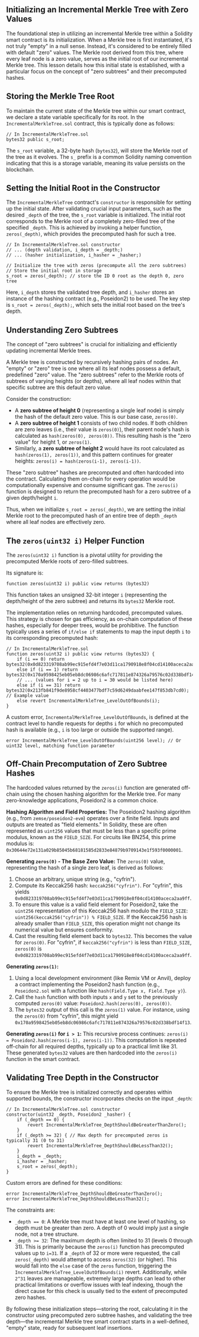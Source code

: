 ## Initializing an Incremental Merkle Tree with Zero Values

The foundational step in utilizing an incremental Merkle tree within a Solidity smart contract is its initialization. When a Merkle tree is first instantiated, it's not truly "empty" in a null sense. Instead, it's considered to be entirely filled with default "zero" values. The Merkle root derived from this tree, where every leaf node is a zero value, serves as the initial root of our incremental Merkle tree. This lesson details how this initial state is established, with a particular focus on the concept of "zero subtrees" and their precomputed hashes.

## Storing the Merkle Tree Root

To maintain the current state of the Merkle tree within our smart contract, we declare a state variable specifically for its root. In the `IncrementalMerkleTree.sol` contract, this is typically done as follows:

```solidity
// In IncrementalMerkleTree.sol
bytes32 public s_root;
```

The `s_root` variable, a 32-byte hash (`bytes32`), will store the Merkle root of the tree as it evolves. The `s_` prefix is a common Solidity naming convention indicating that this is a storage variable, meaning its value persists on the blockchain.

## Setting the Initial Root in the Constructor

The `IncrementalMerkleTree` contract's `constructor` is responsible for setting up the initial state. After validating crucial input parameters, such as the desired `_depth` of the tree, the `s_root` variable is initialized. The initial root corresponds to the Merkle root of a completely zero-filled tree of the specified `_depth`. This is achieved by invoking a helper function, `zeros(_depth)`, which provides the precomputed hash for such a tree.

```solidity
// In IncrementalMerkleTree.sol constructor
// ... (depth validation, i_depth = _depth;)
// ... (hasher initialization, i_hasher = _hasher;)

// Initialize the tree with zeros (precompute all the zero subtrees)
// Store the initial root in storage
s_root = zeros(_depth); // store the ID 0 root as the depth 0, zero tree
```
Here, `i_depth` stores the validated tree depth, and `i_hasher` stores an instance of the hashing contract (e.g., Poseidon2) to be used. The key step is `s_root = zeros(_depth);`, which sets the initial root based on the tree's depth.

## Understanding Zero Subtrees

The concept of "zero subtrees" is crucial for initializing and efficiently updating incremental Merkle trees.

A Merkle tree is constructed by recursively hashing pairs of nodes. An "empty" or "zero" tree is one where all its leaf nodes possess a default, predefined "zero" value. The "zero subtrees" refer to the Merkle roots of subtrees of varying heights (or depths), where all leaf nodes within that specific subtree are this default zero value.

Consider the construction:
*   A **zero subtree of height 0** (representing a single leaf node) is simply the hash of the default zero value. This is our base case, `zeros(0)`.
*   A **zero subtree of height 1** consists of two child nodes. If both children are zero leaves (i.e., their value is `zeros(0)`), their parent node's hash is calculated as `hash(zeros(0), zeros(0))`. This resulting hash is the "zero value" for height 1, or `zeros(1)`.
*   Similarly, a **zero subtree of height 2** would have its root calculated as `hash(zeros(1), zeros(1))`, and this pattern continues for greater heights: `zeros(i) = hash(zeros(i-1), zeros(i-1))`.

These "zero subtree" hashes are precomputed and often hardcoded into the contract. Calculating them on-chain for every operation would be computationally expensive and consume significant gas. The `zeros(i)` function is designed to return the precomputed hash for a zero subtree of a given depth/height `i`.

Thus, when we initialize `s_root = zeros(_depth)`, we are setting the initial Merkle root to the precomputed hash of an entire tree of depth `_depth` where all leaf nodes are effectively zero.

## The `zeros(uint32 i)` Helper Function

The `zeros(uint32 i)` function is a pivotal utility for providing the precomputed Merkle roots of zero-filled subtrees.

Its signature is:
```solidity
function zeros(uint32 i) public view returns (bytes32)
```
This function takes an unsigned 32-bit integer `i` (representing the depth/height of the zero subtree) and returns its `bytes32` Merkle root.

The implementation relies on returning hardcoded, precomputed values. This strategy is chosen for gas efficiency, as on-chain computation of these hashes, especially for deeper trees, would be prohibitive. The function typically uses a series of `if/else if` statements to map the input depth `i` to its corresponding precomputed hash:

```solidity
// In IncrementalMerkleTree.sol
function zeros(uint32 i) public view returns (bytes32) {
    if (i == 0) return bytes32(0x0d823319708ab99ec915efd4f7e03d11ca1790918e8f04cd14100aceca2aa9ff);
    else if (i == 1) return bytes32(0x170a9598425eb05eb8dc06986c6afc717811e874326a79576c02d338bdf14f13);
    // ... (values for i = 2 up to i = 30 would be listed here)
    else if (i == 31) return bytes32(0x213fb841f9de8958cf4403477bdf7c59d6249daabfee147f853db7cd0); // Example value
    else revert IncrementalMerkleTree_LevelOutOfBounds(i);
}
```

A custom error, `IncrementalMerkleTree_LevelOutOfBounds`, is defined at the contract level to handle requests for depths `i` for which no precomputed hash is available (e.g., `i` is too large or outside the supported range).
```solidity
error IncrementalMerkleTree_LevelOutOfBounds(uint256 level); // Or uint32 level, matching function parameter
```

## Off-Chain Precomputation of Zero Subtree Hashes

The hardcoded values returned by the `zeros(i)` function are generated off-chain using the chosen hashing algorithm for the Merkle tree. For many zero-knowledge applications, Poseidon2 is a common choice.

**Hashing Algorithm and Field Properties:**
The Poseidon2 hashing algorithm (e.g., from `zemse/poseidon2-evm`) operates over a finite field. Inputs and outputs are treated as "field elements." In Solidity, these are often represented as `uint256` values that must be less than a specific prime modulus, known as the `FIELD_SIZE`. For circuits like BN254, this prime modulus is:
`0x30644e72e131a029b85045b68181585d2833e84879b9709143e1f593f0000001`.

**Generating `zeros(0)` - The Base Zero Value:**
The `zeros(0)` value, representing the hash of a single zero leaf, is derived as follows:
1.  Choose an arbitrary, unique string (e.g., "cyfrin").
2.  Compute its Keccak256 hash: `keccak256("cyfrin")`. For "cyfrin", this yields `0x0d823319708ab99ec915efd4f7e03d11ca1790918e8f04cd14100aceca2aa9ff`.
3.  To ensure this value is a valid field element for Poseidon2, take the `uint256` representation of this Keccak256 hash modulo the `FIELD_SIZE`:
    `uint256(keccak256("cyfrin")) % FIELD_SIZE`.
    If the Keccak256 hash is already smaller than `FIELD_SIZE`, this operation might not change its numerical value but ensures conformity.
4.  Cast the resulting field element back to `bytes32`. This becomes the value for `zeros(0)`.
    For "cyfrin", if `keccak256("cyfrin")` is less than `FIELD_SIZE`, `zeros(0)` is `0x0d823319708ab99ec915efd4f7e03d11ca1790918e8f04cd14100aceca2aa9ff`.

**Generating `zeros(1)`:**
1.  Using a local development environment (like Remix VM or Anvil), deploy a contract implementing the Poseidon2 hash function (e.g., `Poseidon2.sol` with a function like `hash(Field.Type x, Field.Type y)`).
2.  Call the `hash` function with both inputs `x` and `y` set to the previously computed `zeros(0)` value: `Poseidon2.hash(zeros(0), zeros(0))`.
3.  The `bytes32` output of this call is the `zeros(1)` value. For instance, using the `zeros(0)` from "cyfrin", this might yield `0x170a9598425eb05eb8dc06986c6afc717811e874326a79576c02d338bdf14f13`.

**Generating `zeros(i)` for `i > 1`:**
This recursive process continues: `zeros(i) = Poseidon2.hash(zeros(i-1), zeros(i-1))`. This computation is repeated off-chain for all required depths, typically up to a practical limit like 31. These generated `bytes32` values are then hardcoded into the `zeros(i)` function in the smart contract.

## Validating Tree Depth in the Constructor

To ensure the Merkle tree is initialized correctly and operates within supported bounds, the constructor incorporates checks on the input `_depth`:

```solidity
// In IncrementalMerkleTree.sol constructor
constructor(uint32 _depth, Poseidon2 _hasher) {
    if (_depth == 0) {
        revert IncrementalMerkleTree_DepthShouldBeGreaterThanZero();
    }
    if (_depth >= 32) { // Max depth for precomputed zeros is typically 31 (0 to 31)
        revert IncrementalMerkleTree_DepthShouldBeLessThan32();
    }
    i_depth = _depth;
    i_hasher = _hasher;
    s_root = zeros(_depth);
}
```
Custom errors are defined for these conditions:
```solidity
error IncrementalMerkleTree_DepthShouldBeGreaterThanZero();
error IncrementalMerkleTree_DepthShouldBeLessThan32();
```

The constraints are:
*   `_depth == 0`: A Merkle tree must have at least one level of hashing, so depth must be greater than zero. A depth of 0 would imply just a single node, not a tree structure.
*   `_depth >= 32`: The maximum depth is often limited to 31 (levels 0 through 31). This is primarily because the `zeros(i)` function has precomputed values up to `i=31`. If a `_depth` of 32 or more were requested, the call `zeros(_depth)` would attempt to access `zeros(32)` (or higher). This would fall into the `else` case of the `zeros` function, triggering the `IncrementalMerkleTree_LevelOutOfBounds(i)` revert. Additionally, while `2^31` leaves are manageable, extremely large depths can lead to other practical limitations or overflow issues with leaf indexing, though the direct cause for this check is usually tied to the extent of precomputed zero hashes.

By following these initialization steps—storing the root, calculating it in the constructor using precomputed zero subtree hashes, and validating the tree depth—the incremental Merkle tree smart contract starts in a well-defined, "empty" state, ready for subsequent leaf insertions.
